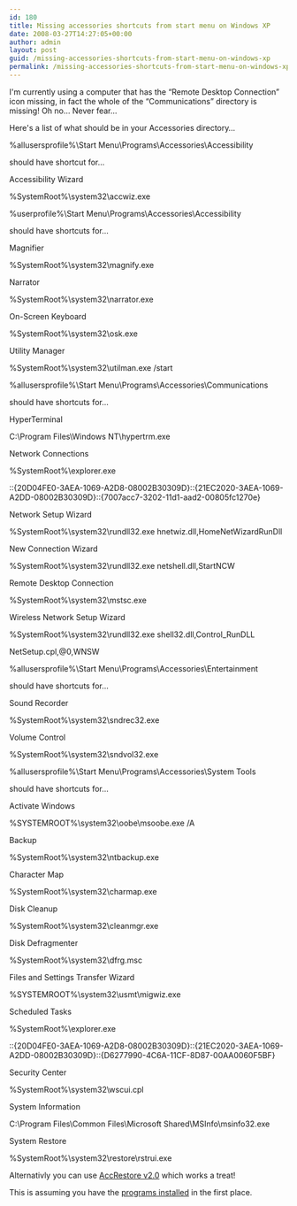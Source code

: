 ```yaml
---
id: 180
title: Missing accessories shortcuts from start menu on Windows XP
date: 2008-03-27T14:27:05+00:00
author: admin
layout: post
guid: /missing-accessories-shortcuts-from-start-menu-on-windows-xp
permalink: /missing-accessories-shortcuts-from-start-menu-on-windows-xp/
---
```

<p class="lead">
  I'm currently using a computer that has the &#8220;Remote Desktop Connection&#8221; icon missing, in fact the whole of the &#8220;Communications&#8221; directory is missing! Oh no&#8230; Never fear&#8230;
</p>

<!--more-->

Here's a list of what should be in your Accessories directory&#8230;

%allusersprofile%\Start Menu\Programs\Accessories\Accessibility
  
should have shortcut for&#8230;
  
Accessibility Wizard
  
%SystemRoot%\system32\accwiz.exe

%userprofile%\Start Menu\Programs\Accessories\Accessibility
  
should have shortcuts for&#8230;
  
Magnifier
  
%SystemRoot%\system32\magnify.exe
  
Narrator
  
%SystemRoot%\system32\narrator.exe
  
On-Screen Keyboard
  
%SystemRoot%\system32\osk.exe
  
Utility Manager
  
%SystemRoot%\system32\utilman.exe /start

%allusersprofile%\Start Menu\Programs\Accessories\Communications
  
should have shortcuts for&#8230;
  
HyperTerminal
  
C:\Program Files\Windows NT\hypertrm.exe
  
Network Connections
  
%SystemRoot%\explorer.exe
  
::{20D04FE0-3AEA-1069-A2D8-08002B30309D}\::{21EC2020-3AEA-1069-A2DD-08002B30309D}\::{7007acc7-3202-11d1-aad2-00805fc1270e}
  
Network Setup Wizard
  
%SystemRoot%\system32\rundll32.exe hnetwiz.dll,HomeNetWizardRunDll
  
New Connection Wizard
  
%SystemRoot%\system32\rundll32.exe netshell.dll,StartNCW
  
Remote Desktop Connection
  
%SystemRoot%\system32\mstsc.exe
  
Wireless Network Setup Wizard
  
%SystemRoot%\system32\rundll32.exe shell32.dll,Control_RunDLL
  
NetSetup.cpl,@0,WNSW

%allusersprofile%\Start Menu\Programs\Accessories\Entertainment
  
should have shortcuts for&#8230;
  
Sound Recorder
  
%SystemRoot%\system32\sndrec32.exe
  
Volume Control
  
%SystemRoot%\system32\sndvol32.exe

%allusersprofile%\Start Menu\Programs\Accessories\System Tools
  
should have shortcuts for&#8230;
  
Activate Windows
  
%SYSTEMROOT%\system32\oobe\msoobe.exe /A
  
Backup
  
%SystemRoot%\system32\ntbackup.exe
  
Character Map
  
%SystemRoot%\system32\charmap.exe
  
Disk Cleanup
  
%SystemRoot%\system32\cleanmgr.exe
  
Disk Defragmenter
  
%SystemRoot%\system32\dfrg.msc
  
Files and Settings Transfer Wizard
  
%SYSTEMROOT%\system32\usmt\migwiz.exe
  
Scheduled Tasks
  
%SystemRoot%\explorer.exe
  
::{20D04FE0-3AEA-1069-A2D8-08002B30309D}\::{21EC2020-3AEA-1069-A2DD-08002B30309D}\::{D6277990-4C6A-11CF-8D87-00AA0060F5BF}
  
Security Center
  
%SystemRoot%\system32\wscui.cpl
  
System Information
  
C:\Program Files\Common Files\Microsoft Shared\MSInfo\msinfo32.exe
  
System Restore
  
%SystemRoot%\system32\restore\rstrui.exe

Alternativly you can use [AccRestore v2.0](http://windowsxp.mvps.org/Accessories.htm) which works a treat!

This is assuming you have the [programs installed](http://support.microsoft.com/?kbid=891893) in the first place.